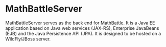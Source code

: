 # MathBattleServer

MathBattleServer serves as the back end for <a href="https://github.com/myieye/MathBattle">MathBattle</a>. It is a Java EE application based on Java web services (JAX-RS), Enterprise JavaBeans (EJB) and the Java Persistence API (JPA). It is designed to be hosted on a WildFly/JBoss server.
